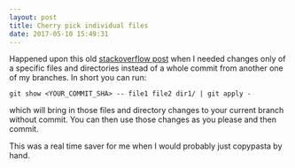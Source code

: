 ```yaml
---
layout: post
title: Cherry pick individual files
date: 2017-05-10 15:49:31
---
```


Happened upon this old [stackoverflow post](http://stackoverflow.com/questions/5717026/how-to-git-cherry-pick-only-changes-to-certain-files)
when I needed changes only of a specific files and directories instead of a whole commit
from another one of my branches. In short you can run:

```
git show <YOUR_COMMIT_SHA> -- file1 file2 dir1/ | git apply -
```

which will bring in those files and directory changes to your current branch
without commit. You can then use those changes as you please and then commit.

This was a real time saver for me when I would probably just copypasta by hand.
